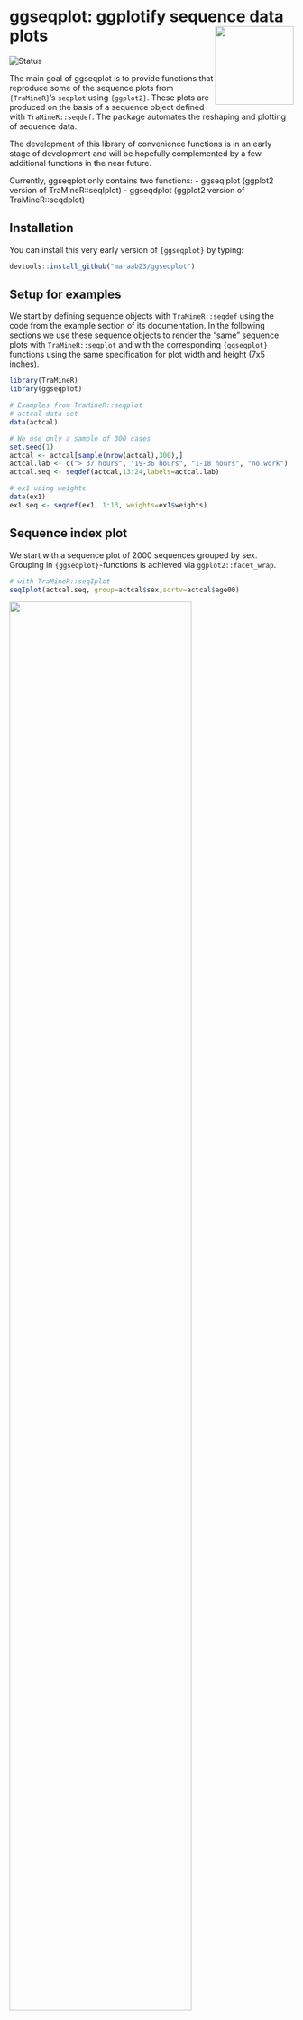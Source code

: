 
<!-- README.md is generated from README.Rmd. Please edit that file -->

# ggseqplot: ggplotify sequence data plots <img src='man/figures/logo.png' align="right" height="139" />

<!-- badges: start -->

![Status](https://img.shields.io/badge/status-early%20release-yellowgreen)
<!-- badges: end -->

The main goal of ggseqplot is to provide functions that reproduce some
of the sequence plots from `{TraMineR}`’s `seqplot` using `{ggplot2}`.
These plots are produced on the basis of a sequence object defined with
`TraMineR::seqdef`. The package automates the reshaping and plotting of
sequence data.

The development of this library of convenience functions is in an early
stage of development and will be hopefully complemented by a few
additional functions in the near future.

Currently, ggseqplot only contains two functions: - ggseqiplot (ggplot2
version of TraMineR::seqIplot) - ggseqdplot (ggplot2 version of
TraMineR::seqdplot)

## Installation

You can install this very early version of `{ggseqplot}` by typing:

``` r
devtools::install_github("maraab23/ggseqplot")
```

## Setup for examples

We start by defining sequence objects with `TraMineR::seqdef` using the
code from the example section of its documentation. In the following
sections we use these sequence objects to render the “same” sequence
plots with `TraMineR::seqplot` and with the corresponding `{ggseqplot}`
functions using the same specification for plot width and height (7x5
inches).

``` r
library(TraMineR)
library(ggseqplot)

# Examples from TraMineR::seqplot
# actcal data set
data(actcal)

# We use only a sample of 300 cases
set.seed(1)
actcal <- actcal[sample(nrow(actcal),300),]
actcal.lab <- c("> 37 hours", "19-36 hours", "1-18 hours", "no work")
actcal.seq <- seqdef(actcal,13:24,labels=actcal.lab)

# ex1 using weights
data(ex1)
ex1.seq <- seqdef(ex1, 1:13, weights=ex1$weights)
```

## Sequence index plot

We start with a sequence plot of 2000 sequences grouped by sex. Grouping
in `{ggseqplot}`-functions is achieved via `ggplot2::facet_wrap`.

``` r
# with TraMineR::seqIplot
seqIplot(actcal.seq, group=actcal$sex,sortv=actcal$age00)
```

<img src="man/figures/README-seqiplot1-1.png" width="80%" />

You’ll still need to render `README.Rmd` regularly, to keep `README.md`
up-to-date. `devtools::build_readme()` is handy for this. You could also
use GitHub Actions to re-render `README.Rmd` every time you push. An
example workflow can be found here:
<https://github.com/r-lib/actions/tree/v1/examples>.

You can also embed plots, for example:

``` r
# with ggseqplot::ggseqiplot
ggseqiplot(actcal.seq, group=actcal$sex, sortv=actcal$age00)
```

<img src="man/figures/README-ggseqiplot1-1.png" width="80%" />

Note that we recommend to abstain from using regular sequence index
plots rendering more than 300-500 sequences because of the well-known
issue of overplotting. The code above just replicates an example of the
`seqplot` documentation. In real world applications we recommend to
rather render a subsample of sequences or to use relative frequency
index plots.

  

The second example renders sequences of unequal length with missing
state, and weights. The default behavior of `ggseqplot` is identical to
`seqplot`:

1.  If weights have been specified when defining the sequence object
    with `seqdef`, they are automatically used.
2.  If sequences contain missing states they are automatically added to
    the alphabet and will also be plotted.

``` r
# with TraMineR::seqIplot
seqIplot(ex1.seq)
```

<img src="man/figures/README-seqiplot2-1.png" width="80%" />

``` r
# with ggseqplot::ggseqiplot
ggseqiplot(ex1.seq)
```

<img src="man/figures/README-ggseqiplot2-1.png" width="80%" />

Of course, it is possible to change the default behavior using the
well-known arguments of `{TraMineR}`’s `seqplot` function. In the
following example we ignore the weights and at add add borders around
each sequence position:

``` r
# with TraMineR::seqIplot
seqIplot(ex1.seq, weighted = FALSE, border = TRUE)
```

<img src="man/figures/README-seqiplot3-1.png" width="80%" />

``` r
# with ggseqplot::ggseqiplot
ggseqiplot(ex1.seq, weighted = FALSE, border = TRUE)
```

<img src="man/figures/README-ggseqiplot3-1.png" width="80%" />

If you haven’t notice the differences in the aspect ratio used by
`seqplot` and {ggseqplot} it earlier, you probably will have done so
now. Whereas the little boxes are displayed as rectangles in landscape
mode in `{TraMineR}`’s `seqIplot` they appear as rectangles in portrait
mode when using `ggseqiplot`. Within the world of `{ggplot2}` you have
multiple options to mimic the behavior of `seqplot`, for instance by
specifying height and width arguments when saving the figure with
`ggsave`:

``` r
ggsave("test.png", width = 10, height = 4)
```

<img src="man/figures/README-ggseqiplot3b-1.png" width="80%" />

## Sequence distribution plot

In that case, don’t forget to commit and push the resulting figure
files, so they display on GitHub and CRAN.

``` r
# with TraMineR::seqdplot
seqdplot(actcal.seq, group=actcal$sex)
```

<img src="man/figures/README-seqdplot1-1.png" width="80%" />

``` r
# with ggseqplot::ggseqdplot
ggseqdplot(actcal.seq, group=actcal$sex)
```

<img src="man/figures/README-ggseqdplot1-1.png" width="80%" />

## Using `{ggplot2}` functions and its friends to adjust figures

Rendering figures using `{ggplot2}` `{ggseqplot}` plots can be easily
manipulated with all the functions that are usually used to adjust the
`{ggplot2}` output. We also can utilize other libraries that were
designed to be used together `{ggplot2}`:

``` r
library(ggplot2)
library(ggthemes)
library(hrbrthemes)

ggseqdplot(actcal.seq) +
  colorspace::scale_fill_discrete_sequential("heat") +
  scale_x_discrete(labels = month.abb) +
  labs(title = "State distribution plot",
       x = "Month") +
  guides(fill=guide_legend(title="Alphabet")) +
  hrbrthemes::theme_ipsum_rc() +
  theme(plot.title = element_text(size = 30, 
                                  margin=margin(0,0,20,0)),
        plot.title.position = "plot")
```

<img src="man/figures/README-ggseqdplot2-1.png" width="80%" />
